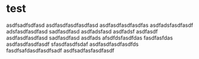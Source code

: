 # test
asdfsadfsdfasd
asdfasdfasdfasdfasd
asdfasdfasdfasdfas
asdfadsfasdfasdf
adsfasdfasdfasd
sadfasdfasd
asdfadsfasd
asdfadsf
asdfasdf
asdfasdfasdfasd
sadfasdfasd
asdfads
afsdfdsfasdfdas
fasdfasfdas
asdfasdfasdfasdf
sfasdfasdfsdaf
asdfasdfasdfasdfds
fasdfsafdasdfasdfsadf
asdfsadfasfasdfasdf
